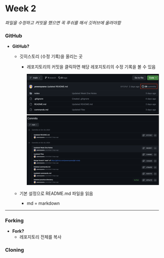 # Week 2

_파일을 수정하고 커밋을 했으면 꼭 푸쉬를 해서 깃허브에 올려야함_

### GitHub

- **GitHub?**

  - 깃히스토리 (수정 기록)을 올리는 곳

    - 레포지토리의 커밋을 클릭하면 해당 레포지토리의 수정 기록을 볼 수 있음

        <img src="imgs/01.png" width="500">
        <br>
        <img src="imgs/02.png" width="500">

  - 기본 설정으로 README.md 파일을 읽음
    - md = markdown

---

### Forking

- **Fork?**
  - 레포지토리 전체를 복사

### Cloning

